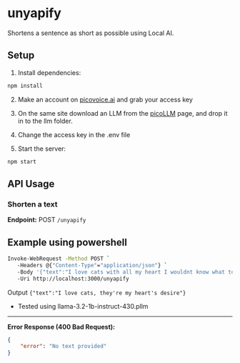 # unyapify
Shortens a sentence as short as possible using Local AI.

## Setup

1. Install dependencies:
```bash
npm install
```

2. Make an account on [picovoice.ai](https://console.picovoice.ai/) and grab your access key

3. On the same site download an LLM from the [picoLLM](https://console.picovoice.ai/picollm) page, and drop it in to the llm folder.

4. Change the access key in the .env file

5. Start the server:
```bash
npm start
```

## API Usage

### Shorten a text
**Endpoint:** POST `/unyapify`

## Example using powershell
```bash
Invoke-WebRequest -Method POST `
   -Headers @{"Content-Type"="application/json"} `
   -Body '{"text":"I love cats with all my heart I wouldnt know what to do without them"}' `
   -Uri http://localhost:3000/unyapify
```

Output
`{"text":"I love cats, they're my heart's desire"}`

- Tested using llama-3.2-1b-instruct-430.pllm

---
**Error Response (400 Bad Request):**
```json
{
    "error": "No text provided"
}
```